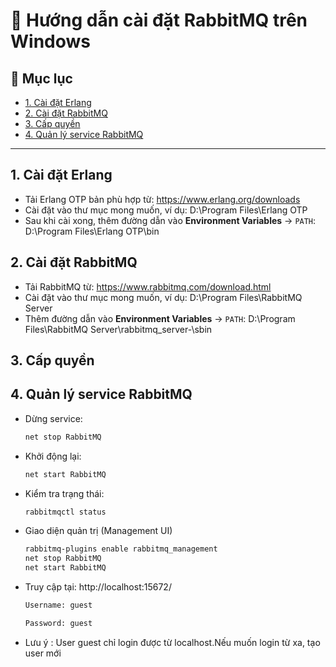 # 🚀 Hướng dẫn cài đặt RabbitMQ trên Windows

## 📑 Mục lục
- [1. Cài đặt Erlang](#1-cài-đặt-erlang)  
- [2. Cài đặt RabbitMQ](#2-cài-đặt-rabbitmq)  
- [3. Cấp quyền](#3-cấp-quyền)  
- [4. Quản lý service RabbitMQ](#4-quản-lý-service-rabbitmq)  

---
## 1. Cài đặt Erlang
- Tải Erlang OTP bản phù hợp từ: https://www.erlang.org/downloads
- Cài đặt vào thư mục mong muốn, ví dụ: D:\Program Files\Erlang OTP
- Sau khi cài xong, thêm đường dẫn vào **Environment Variables** → `PATH`: D:\Program Files\Erlang OTP\bin

  
## 2. Cài đặt RabbitMQ
- Tải RabbitMQ từ: https://www.rabbitmq.com/download.html
- Cài đặt vào thư mục mong muốn, ví dụ: D:\Program Files\RabbitMQ Server
- Thêm đường dẫn vào **Environment Variables** → `PATH`: D:\Program Files\RabbitMQ Server\rabbitmq_server-<version>\sbin

## 3. Cấp quyền
## 4. Quản lý service RabbitMQ
- Dừng service:
  ```cmd
  net stop RabbitMQ
  ```
- Khởi động lại:
  ```cmd
  net start RabbitMQ
  ```
- Kiểm tra trạng thái:
  ```cmd
  rabbitmqctl status
  ```
- Giao diện quản trị (Management UI)
  ```cmd
  rabbitmq-plugins enable rabbitmq_management
  net stop RabbitMQ
  net start RabbitMQ
  ```
- Truy cập tại: http://localhost:15672/
  ```cmd
  Username: guest
  ```
  ```cmd
  Password: guest
  ```
- Lưu ý : User guest chỉ login được từ localhost.Nếu muốn login từ xa, tạo user mới
